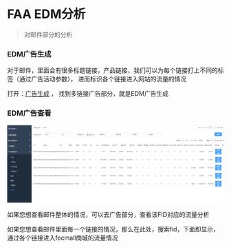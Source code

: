 FAA EDM分析
========

> 对邮件部分的分析



### EDM广告生成


对于邮件，里面会有很多标题链接，产品链接，我们可以为每个链接打上不同的标签（通过广告活动参数），
进而标识各个链接进入网站的流量的情况


打开：[广告生成](fecmall-analysis-2-fecfaa-advertise-generate.md) ， 找到多链接广告部分，就是EDM广告生成


### EDM广告查看


![](images/fa-21.png)


如果您想查看邮件整体的情况，可以去广告部分，查看该FID对应的流量分析


如果您想查看邮件里面每一个链接的情况，那么在此处，搜索fid，下面即显示，通过各个链接进入fecmall商城的流量情况







